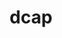 ---
title: "dcap"
layout: cache
categories: [package, develop-2025-05-18]
meta: {"compilers": ["gcc@11.4.0"], "num_specs": 1, "num_specs_by_stack": {"hep": 1, "root": 1}, "oss": ["ubuntu22.04"], "platforms": ["linux"], "stacks": ["hep", "root"], "targets": ["x86_64_v3"], "versions": ["2.47.14"]}
spec_details: [{"compiler": "gcc@11.4.0", "hash": "nhpvklbsn6yyiarpcmgvgdgb6icjlzxp", "os": "ubuntu22.04", "platform": "linux", "size": "-", "stacks": ["hep", "root"], "target": "x86_64_v3", "variants": ["build_system=autotools", "+plugins"], "versions": ["2.47.14"]}]
---